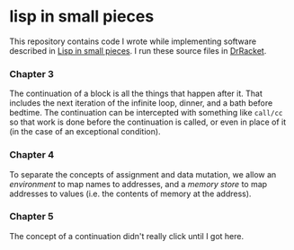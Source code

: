 # lisp in small pieces

This repository contains code I wrote while implementing software described in [Lisp in small pieces](https://christian.queinnec.org/WWW/LiSP.html). I run these source files in [DrRacket](https://racket-lang.org/).

### Chapter 3
The continuation of a block is all the things that happen after it. That includes the next iteration of the infinite loop, dinner, and a bath before bedtime. The continuation can be intercepted with something like `call/cc` so that work is done before the continuation is called, or even in place of it (in the case of an exceptional condition).

### Chapter 4
To separate the concepts of assignment and data mutation, we allow an *environment* to map names to addresses, and a *memory store* to map addresses to values (i.e. the contents of memory at the address). 

### Chapter 5
The concept of a continuation didn't really click until I got here.
